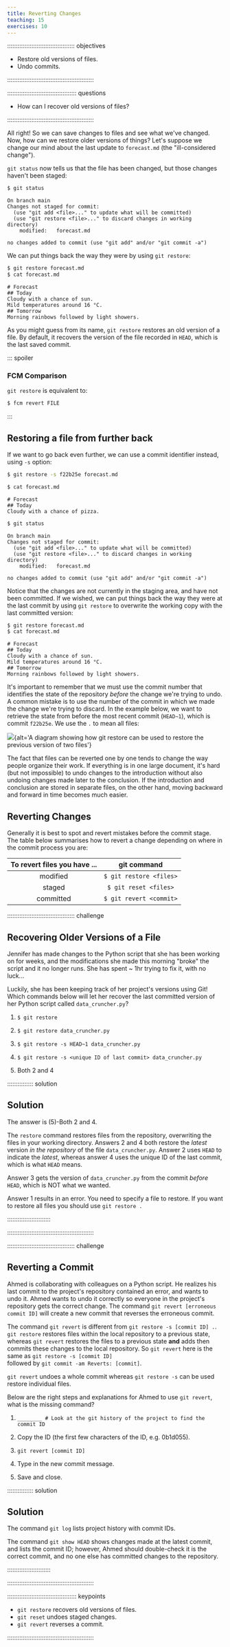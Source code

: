 ```yaml
---
title: Reverting Changes
teaching: 15
exercises: 10
---
```


::::::::::::::::::::::::::::::::::::::: objectives

- Restore old versions of files.
- Undo commits.

::::::::::::::::::::::::::::::::::::::::::::::::::

:::::::::::::::::::::::::::::::::::::::: questions

- How can I recover old versions of files?

::::::::::::::::::::::::::::::::::::::::::::::::::

All right! So
we can save changes to files and see what we've changed. Now, how
can we restore older versions of things?
Let's suppose we change our mind about the last update to
`forecast.md` (the "ill-considered change").

`git status` now tells us that the file has been changed,
but those changes haven't been staged:

```bash
$ git status
```

```output
On branch main
Changes not staged for commit:
  (use "git add <file>..." to update what will be committed)
  (use "git restore <file>..." to discard changes in working directory)
    modified:   forecast.md

no changes added to commit (use "git add" and/or "git commit -a")
```

We can put things back the way they were
by using `git restore`:

```bash
$ git restore forecast.md
$ cat forecast.md
```

```output
# Forecast
## Today
Cloudy with a chance of sun.
Mild temperatures around 16 °C.
## Tomorrow
Morning rainbows followed by light showers.
```

As you might guess from its name,
`git restore` restores an old version of a file.
By default,
it recovers the version of the file recorded in `HEAD`,
which is the last saved commit.

::: spoiler

### FCM Comparison

`git restore` is equivalent to:

```bash
$ fcm revert FILE
```

:::

## Restoring a file from further back

If we want to go back even further,
we can use a commit identifier instead, using `-s` option:

```bash
$ git restore -s f22b25e forecast.md
```

```bash
$ cat forecast.md
```

```output
# Forecast
## Today
Cloudy with a chance of pizza.
```

```bash
$ git status
```

```output
On branch main
Changes not staged for commit:
  (use "git add <file>..." to update what will be committed)
  (use "git restore <file>..." to discard changes in working directory)
    modified:   forecast.md

no changes added to commit (use "git add" and/or "git commit -a")
```

Notice that the changes are not currently in the staging area, and have not been committed. 
If we wished, we can put things back the way they were at the last commit by using `git restore` to overwrite
the working copy with the last committed version:

```bash
$ git restore forecast.md
$ cat forecast.md
```

```output
# Forecast
## Today
Cloudy with a chance of sun.
Mild temperatures around 16 °C.
## Tomorrow
Morning rainbows followed by light showers.
```

It's important to remember that
we must use the commit number that identifies the state of the repository
*before* the change we're trying to undo.
A common mistake is to use the number of
the commit in which we made the change we're trying to discard.
In the example below, we want to retrieve the state from before the most
recent commit (`HEAD~1`), which is commit `f22b25e`. We use the `.` to mean all files:

![](fig/git-restore.svg){alt='A diagram showing how git restore can be used to restore the previous version of two files'}

The fact that files can be reverted one by one
tends to change the way people organize their work.
If everything is in one large document,
it's hard (but not impossible) to undo changes to the introduction
without also undoing changes made later to the conclusion.
If the introduction and conclusion are stored in separate files,
on the other hand,
moving backward and forward in time becomes much easier.

## Reverting Changes

Generally it is best to spot and revert mistakes before the commit stage.
The table below summarises how to revert a change depending on where in the 
commit process you are:

| **To revert files you have ...** |     **git command**     |
|:--------------------------------:|:-----------------------:|
| modified                         | `$ git restore <files>` |
| staged                           | `$ git reset <files>`   |
| committed                        | `$ git revert <commit>` |

:::::::::::::::::::::::::::::::::::::::  challenge

## Recovering Older Versions of a File

Jennifer has made changes to the Python script that she has been working on for weeks, and the
modifications she made this morning "broke" the script and it no longer runs. She has spent
\~ 1hr trying to fix it, with no luck...

Luckily, she has been keeping track of her project's versions using Git! Which commands below will
let her recover the last committed version of her Python script called
`data_cruncher.py`?

1. `$ git restore`

2. `$ git restore data_cruncher.py`

3. `$ git restore -s HEAD~1 data_cruncher.py`

4. `$ git restore -s <unique ID of last commit> data_cruncher.py`

5. Both 2 and 4

:::::::::::::::  solution

## Solution

The answer is (5)-Both 2 and 4.

The `restore` command restores files from the repository, overwriting the files in your working
directory. Answers 2 and 4 both restore the *latest* version *in the repository* of the file
`data_cruncher.py`. Answer 2 uses `HEAD` to indicate the *latest*, whereas answer 4 uses the
unique ID of the last commit, which is what `HEAD` means.

Answer 3 gets the version of `data_cruncher.py` from the commit *before* `HEAD`, which is NOT
what we wanted.

Answer 1 results in an error. You need to specify a file to restore. If you want to restore all files
you should use `git restore .`



:::::::::::::::::::::::::

::::::::::::::::::::::::::::::::::::::::::::::::::

:::::::::::::::::::::::::::::::::::::::  challenge

## Reverting a Commit

Ahmed is collaborating with colleagues on a Python script. He
realizes his last commit to the project's repository contained an error, and
wants to undo it. Ahmed wants to undo it correctly so everyone in the project's
repository gets the correct change. The command `git revert [erroneous commit ID]` will create a
new commit that reverses the erroneous commit.

The command `git revert` is
different from `git restore -s [commit ID] .`.
`git restore` restores files within the local repository to a previous state, 
whereas `git revert` restores the files to a previous state **and**
adds then commits these changes to the local repository.
So `git revert` here is the same as `git restore -s [commit ID]`  
followed by `git commit -am Reverts: [commit]`.

`git revert` undoes a whole commit whereas
`git restore -s` can be used restore individual files.

Below are the right steps and explanations for Ahmed to use `git revert`,
what is the missing command?

1. `________ # Look at the git history of the project to find the commit ID`

2. Copy the ID (the first few characters of the ID, e.g. 0b1d055).

3. `git revert [commit ID]`

4. Type in the new commit message.

5. Save and close.

:::::::::::::::  solution

## Solution

The command `git log` lists project history with commit IDs.

The command `git show HEAD` shows changes made at the latest commit, and lists
the commit ID; however, Ahmed should double-check it is the correct commit, 
and no one else has committed changes to the repository.

:::::::::::::::::::::::::

::::::::::::::::::::::::::::::::::::::::::::::::::

:::::::::::::::::::::::::::::::::::::::: keypoints

- `git restore` recovers old versions of files.
- `git reset` undoes staged changes.
- `git revert` reverses a commit.

::::::::::::::::::::::::::::::::::::::::::::::::::
